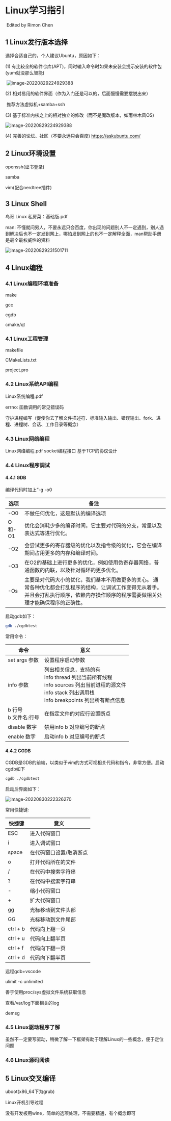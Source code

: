 # Linux学习指引

​                                                                                                                                                                                   Edited by Rimon Chen

## 1 Linux发行版本选择

选择合适自己的，个人建议Ubuntu，原因如下：

(1) 有比较全的软件仓库(APT)，同时输入命令时如果未安装会提示安装的软件包(yum就没那么智能)

​    ![image-20220829224929388](apt智能提示.png)

(2) 相对易用的软件界面（作为入门还是可以的，后面慢慢需要摆脱出来）

​    推荐方法虚拟机+samba+ssh

(3) 基于标准内核之上的相对独立的修改（而不是魔改版本，如雨林木风OS)

![image-20220829224929388](linux内核源码目录.png)

(4) 完善的论坛、社区（不要永远只会百度)      https://askubuntu.com/

## 2 Linux环境设置

openssh(证书登录)

samba

vim(配合nerdtree插件)

## 3 Linux Shell

鸟哥 Linux 私房菜：基础版.pdf

man: 不懂就问男人，不要永远只会百度，你出现的问题别人不一定遇到，别人遇到解决后也不一定发到网上，哪怕发到网上的也不一定解释全面，man帮助手册是最全最权威性的资料

![image-20220829231501711](man.png)

## 4 Linux编程

### 4.1 Linux编程环境准备

make

gcc

cgdb

cmake/qt

### 4.1 Linux工程管理

makefile

CMakeLists.txt

project.pro

### 4.2 Linux系统API编程

Linux系统编程.pdf

errno: 函数调用的常见错误码

守护进程编写（促使你去了解文件描述符、标准输入输出、错误输出、fork、进程、进程树、会话、工作目录等概念）

### 4.3 Linux网络编程

Linux网络编程.pdf
socket编程接口
基于TCP的协议设计

### 4.4 Linux程序调试

#### 4.4.1 GDB

编译代码时加上“-g -o0

| 选项   | 备注                                                         |
| ------ | ------------------------------------------------------------ |
| -O0    | 不做任何优化，这是默认的编译选项                             |
| O和-O1 | 优化会消耗少多的编译时间，它主要对代码的分支，常量以及表达式等进行优化。 |
| -O2    | 会尝试更多的寄存器级的优化以及指令级的优化，它会在编译期间占用更多的内存和编译时间。 |
| -O3    | 在O2的基础上进行更多的优化，例如使用伪寄存器网络，普通函数的内联，以及针对循环的更多优化。 |
| -Os    | 主要是对代码大小的优化，我们基本不用做更多的关心。 通常各种优化都会打乱程序的结构，让调试工作变得无从着手。并且会打乱执行顺序，依赖内存操作顺序的程序需要做相关处理才能确保程序的正确性。 |

启动gdb如下：

```bash
gdb ./cgdbtest
```



常用命令：

| 命令                      | 意义                                                         |
| ------------------------- | ------------------------------------------------------------ |
| set args 参数             | 设置程序启动参数                                             |
| info 参数                 | 列出相关信息，支持的有<br />info thread 列出当前所有线程<br />info sources 列出当前进程的源文件<br />info stack 列出调用栈<br />info breakpoints  列出所有断点信息 |
| b 行号<br />b 文件名:行号 | 在指定文件的对应行设置断点                                   |
| disable 数字              | 禁用info b 对应编号的断点                                    |
| enable 数字               | 启动info b 对应编号的断点                                    |



#### 4.4.2 CGDB

CGDB是GDB的前端，以类似于vim的方式可视相关代码和指令，非常方便。启动cgdb如下

```bash
cgdb ./cgdbtest
```

启动后界面如下：

![image-20220830222326270](cgdb.png)

常用快捷键:

| 快捷键   | 意义                    |
| -------- | ----------------------- |
| ESC      | 进入代码窗口            |
| i        | 进入调试窗口            |
| space    | 在代码窗口设置/取消断点 |
| o        | 打开代码所在的文件      |
| /        | 在代码中搜索字符串      |
| ?        | 在代码中搜索字符串      |
| -        | 缩小代码窗口            |
| +        | 扩大代码窗口            |
| gg       | 光标移动到文件头部      |
| GG       | 光标移动到文件尾部      |
| ctrl + b | 代码向上翻一页          |
| ctrl + u | 代码向上翻半页          |
| ctrl + f | 代码向下翻一页          |
| ctrl + d | 代码向下翻半页          |



远程gdb+vscode

ulimit -c unlimited

善于使用proc/sys虚拟文件系统获取信息

查看/var/log下面相关的log

demsg

### 4.5 Linux驱动程序了解

虽然不一定要写驱动，稍微了解一下框架有助于理解Linux的一些概念，便于定位问题

### 4.6 Linux源码阅读

## 5 Linux交叉编译

uboot(x86_64下为grub)

Linux开机引导过程

没有开发板用wine，简单的选项处理，不需要精通，有个概念即可

